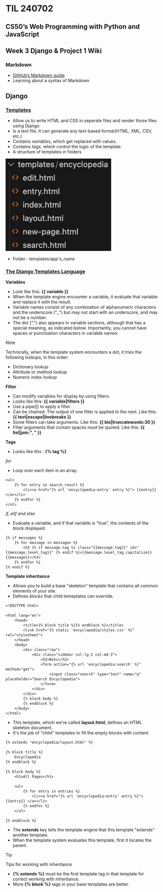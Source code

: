 # TIL 240702

## CS50’s Web Programming with Python and JavaScript

## Week 3 Django & Project 1 Wiki

### Markdown
  - [GitHub’s Markdown guide](https://docs.github.com/en/get-started/writing-on-github/getting-started-with-writing-and-formatting-on-github/basic-writing-and-formatting-syntax)
  - Learning about a syntax of Markdown

## Django

### [Templates](https://docs.djangoproject.com/en/5.0/topics/templates/)
- Allow us to write HTML and CSS in seperate files and render those files using Django.
- Is a text file. It can generate any text-based format(HTML, XML, CSV, etc.)
- Contains _variables_, which get replaced with values.
- Contains _tags_, which control the logic of the template.
- A structure of templates in folders

![A structure of templates](/images/structure-of-templates.png)
- Folder : templates/app's_name

### [The Django Templates Language](https://docs.djangoproject.com/en/5.0/ref/templates/language/)

**Variables**
- Look like this: **{{ variable }}**
- When the template engine encounter a variable, it evaluate that variable and replace it with the result.
-  Variable names consist of any combination of alphanumeric characters and the underscore ("_") but may not start with an underscore, and may not be a number.
- The dot (".") also appears in variable sections, although that has a special meaning, as indicated below. Importantly, you cannot have spaces or punctuation characters in variable names.

> [!NOTE]
> Technically, when the template system encounters a dot, it tries the following lookups, in this order:
> - Dictionary lookup
> - Attribute or method lookup
> - Numeric index lookup

**Filter**
- Can modify variables for display by using filters.
- Looks like this: **{{ variable|filters }}**
- Use a pipe(|) to apply a filter.
- Can be chained. The output of one filter is applied to the next. Like this: **{{ text|escape|linebreaks }}**
- Some filters can take arguments. Like this: **{{ bio|truncatewords:30 }}**
- Filter arguments that contain spaces must be quoted. Like this: **{{ list|join:", " }}**

**Tags**
- Looks like this : **{% tag %}**

_for_
- Loop over each item in an array.

```
<ul>
    {% for entry in search_result %}
        <li><a href="{% url 'encyclopedia:entry' entry %}"> {{entry}} </a></li>
    {% endfor %}
</ul>
```
_if, elif and else_
- Evaluate a variable, and if that variable is "true", the contents of the block displayed:
```
{% if messages %}
    {% for message in messages %}
        <h3 {% if message.tag %} class="{{message.tag}}" id="{{message.level_tag}}" {% endif %}>{{message.level_tag.capitalize}} {{message}}</h3>
    {% endfor %}
{% endif %}
```

**Template inheritance**
- Allows you to build a base "skeleton" template that contains all common elements of your site.
- Defines _blocks_ that child temeplates can override.

```
<!DOCTYPE html>

<html lang="en">
    <head>
        <title>{% block title %}{% endblock %}</title>
        <link href="{% static 'encyclopedia/styles.css' %}" rel="stylesheet">
    </head>
    <body>
        <div class="row">
            <div class="sidebar col-lg-2 col-md-3">
                <h2>Wiki</h2>
                <form action="{% url 'encyclopedia:search' %}" method="get">
                    <input class="search" type="text" name="q" placeholder="Search Encyclopedia">
                </form>
            </div>
        </div>
        {% block body %}
        {% endblock %}
    </body>
</html>
```
- This template, which we're called **layout.html**, defines an HTML skeleton document.
- It's the job of "child" templates to fill the empty blocks with content.
```
{% extends "encyclopedia/layout.html" %}

{% block title %}
    Encyclopedia
{% endblock %}

{% block body %}
    <h1>All Pages</h1>

    <ul>
        {% for entry in entries %}
            <li><a href="{% url 'encyclopedia:entry' entry %}"> {{entry}} </a></li>
        {% endfor %}
    </ul>

{% endblock %}
```
- The **extends** key tells the template engine that this template "extends" another template.
- When the template system evaluates this template, first it locates the parent.

>[!TIP]
> Tips for working with inheritance
> - **{% extends %}** must be the first template tag in that template for correct working with inheritance.
> - More **{% block %}** tags in your base templates are better.
